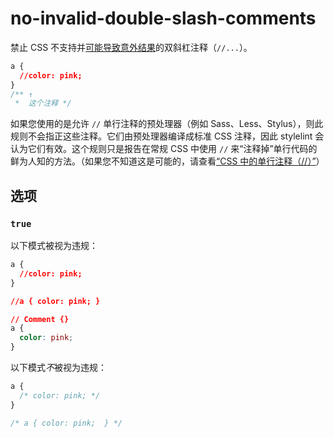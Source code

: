 # no-invalid-double-slash-comments

禁止 CSS 不支持并[可能导致意外结果](https://stackoverflow.com/a/20192639/130652)的双斜杠注释（`//...`）。

```css
a {
  //color: pink;
}
/** ↑
 *  这个注释 */
```

如果您使用的是允许 `//` 单行注释的预处理器（例如 Sass、Less、Stylus），则此规则不会指正这些注释。它们由预处理器编译成标准 CSS 注释，因此 stylelint 会认为它们有效。这个规则只是报告在常规 CSS 中使用 `//` 来“注释掉”单行代码的鲜为人知的方法。（如果您不知道这是可能的，请查看[“CSS 中的单行注释（//）”](http://www.xanthir.com/b4U10)）

## 选项

### `true`

以下模式被视为违规：

```css
a {
  //color: pink;
}
```

```css
//a { color: pink; }
```

```css
// Comment {}
a {
  color: pink;
}
```

以下模式*不*被视为违规：

```css
a {
  /* color: pink; */
}
```

```css
/* a { color: pink;  } */
```

